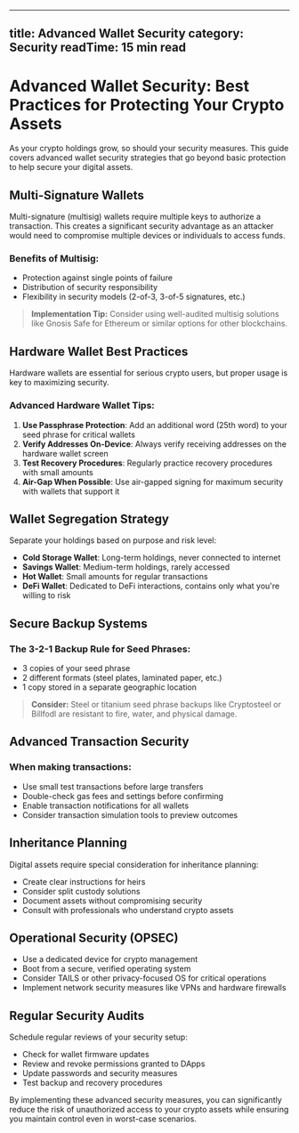 
---
title: Advanced Wallet Security
category: Security
readTime: 15 min read
---

# Advanced Wallet Security: Best Practices for Protecting Your Crypto Assets

As your crypto holdings grow, so should your security measures. This guide covers advanced wallet security strategies that go beyond basic protection to help secure your digital assets.

## Multi-Signature Wallets

Multi-signature (multisig) wallets require multiple keys to authorize a transaction. This creates a significant security advantage as an attacker would need to compromise multiple devices or individuals to access funds.

### Benefits of Multisig:

- Protection against single points of failure
- Distribution of security responsibility
- Flexibility in security models (2-of-3, 3-of-5 signatures, etc.)

> **Implementation Tip:** Consider using well-audited multisig solutions like Gnosis Safe for Ethereum or similar options for other blockchains.

## Hardware Wallet Best Practices

Hardware wallets are essential for serious crypto users, but proper usage is key to maximizing security.

### Advanced Hardware Wallet Tips:

1. **Use Passphrase Protection**: Add an additional word (25th word) to your seed phrase for critical wallets
2. **Verify Addresses On-Device**: Always verify receiving addresses on the hardware wallet screen
3. **Test Recovery Procedures**: Regularly practice recovery procedures with small amounts
4. **Air-Gap When Possible**: Use air-gapped signing for maximum security with wallets that support it

## Wallet Segregation Strategy

Separate your holdings based on purpose and risk level:

- **Cold Storage Wallet**: Long-term holdings, never connected to internet
- **Savings Wallet**: Medium-term holdings, rarely accessed
- **Hot Wallet**: Small amounts for regular transactions
- **DeFi Wallet**: Dedicated to DeFi interactions, contains only what you're willing to risk

## Secure Backup Systems

### The 3-2-1 Backup Rule for Seed Phrases:

- 3 copies of your seed phrase
- 2 different formats (steel plates, laminated paper, etc.)
- 1 copy stored in a separate geographic location

> **Consider:** Steel or titanium seed phrase backups like Cryptosteel or Billfodl are resistant to fire, water, and physical damage.

## Advanced Transaction Security

### When making transactions:

- Use small test transactions before large transfers
- Double-check gas fees and settings before confirming
- Enable transaction notifications for all wallets
- Consider transaction simulation tools to preview outcomes

## Inheritance Planning

Digital assets require special consideration for inheritance planning:

- Create clear instructions for heirs
- Consider split custody solutions
- Document assets without compromising security
- Consult with professionals who understand crypto assets

## Operational Security (OPSEC)

- Use a dedicated device for crypto management
- Boot from a secure, verified operating system
- Consider TAILS or other privacy-focused OS for critical operations
- Implement network security measures like VPNs and hardware firewalls

## Regular Security Audits

Schedule regular reviews of your security setup:

- Check for wallet firmware updates
- Review and revoke permissions granted to DApps
- Update passwords and security measures
- Test backup and recovery procedures

By implementing these advanced security measures, you can significantly reduce the risk of unauthorized access to your crypto assets while ensuring you maintain control even in worst-case scenarios.

